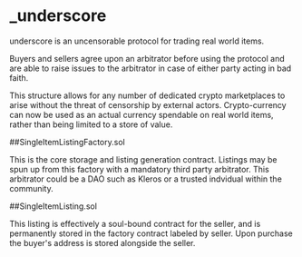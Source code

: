 # _underscore
underscore is an uncensorable protocol for trading real world items. 

Buyers and sellers agree upon an arbitrator before using the protocol and are able to 
raise issues to the arbitrator in case of either party acting in bad faith.

This structure allows for any number of dedicated crypto marketplaces to arise without
the threat of censorship by external actors. Crypto-currency can now be used as an actual
currency spendable on real world items, rather than being limited to a store of value.

##SingleItemListingFactory.sol

This is the core storage and listing generation contract. Listings may be spun up from 
this factory with a mandatory third party arbitrator. This arbitrator could be a
DAO such as Kleros or a trusted indvidual within the community.

##SingleItemListing.sol

This listing is effectively a soul-bound contract for the seller, and is permanently
stored in the factory contract labeled by seller. Upon purchase the buyer's address
is stored alongside the seller. 

